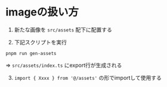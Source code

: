 # imageの扱い方

1. 新たな画像を `src/assets` 配下に配置する

2. 下記スクリプトを実行

```
pnpm run gen-assets
```

=> `src/assets/index.ts` にexport行が生成される

3. `import { Xxxx } from '@/assets'` の形でimportして使用する
